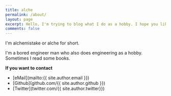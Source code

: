 ```yaml
---
title: alche
permalink: /about/
layout: page
excerpt: Hello, I'm trying to blog what I do as a hobby. I hope you like it.
comments: false
---
```

I'm alchemistake or alche for short.

I'm a bored engineer man who also does engineering as a hobby. Sometimes I read some books.

**If you want to contact**

- [eMail](mailto:{{ site.author.email }})
- [Github](github.com/{{ site.author.github }})
- [Twitter](twitter.com/{{ site.author.twitter}})